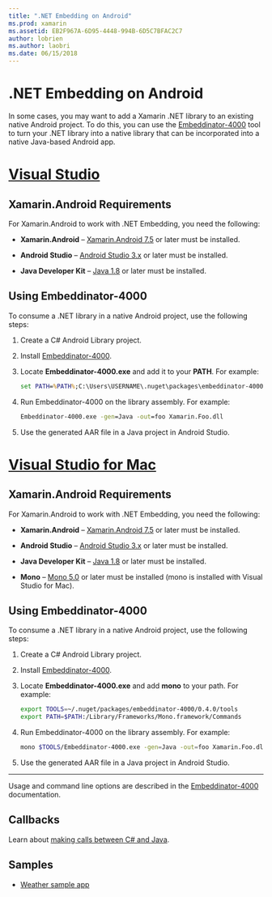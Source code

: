 ```yaml
---
title: ".NET Embedding on Android"
ms.prod: xamarin
ms.assetid: EB2F967A-6D95-4448-994B-6D5C7BFAC2C7
author: lobrien
ms.author: laobri
ms.date: 06/15/2018
---
```


# .NET Embedding on Android

In some cases, you may want to add a Xamarin .NET library to an
existing native Android project. To do this, you can use the
[Embeddinator-4000](https://www.nuget.org/packages/Embeddinator-4000/)
tool to turn your .NET library into a native library that can be
incorporated into a native Java-based Android app.

# [Visual Studio](#tab/windows)

## Xamarin.Android Requirements

For Xamarin.Android to work with .NET Embedding, you need the following:

- **Xamarin.Android** &ndash;
    [Xamarin.Android 7.5](https://visualstudio.microsoft.com/xamarin/)
    or later must be installed.

- **Android Studio** &ndash;
    [Android Studio 3.x](https://developer.android.com/studio/) or
    later must be installed.

- **Java Developer Kit** &ndash;
    [Java 1.8](https://www.oracle.com/technetwork/java/javase/downloads/jdk8-downloads-2133151.html)
    or later must be installed.


## Using Embeddinator-4000

To consume a .NET library in a native Android project, use the
following steps:

1. Create a C# Android Library project.

2. Install [Embeddinator-4000](https://www.nuget.org/packages/Embeddinator-4000/).

3. Locate **Embeddinator-4000.exe** and add it to your **PATH**. For example:

    ```cmd
    set PATH=%PATH%;C:\Users\USERNAME\.nuget\packages\embeddinator-4000\0.4.0\tools
    ```

4. Run Embeddinator-4000 on the library assembly. For example:

    ```cmd
    Embeddinator-4000.exe -gen=Java -out=foo Xamarin.Foo.dll
    ```

5. Use the generated AAR file in a Java project in Android Studio.


# [Visual Studio for Mac](#tab/macos)

## Xamarin.Android Requirements

For Xamarin.Android to work with .NET Embedding, you need the following:

- **Xamarin.Android** &ndash;
    [Xamarin.Android 7.5](https://visualstudio.microsoft.com/xamarin/)
    or later must be installed.

- **Android Studio** &ndash;
    [Android Studio 3.x](https://developer.android.com/studio/) or
    later must be installed.

- **Java Developer Kit** &ndash;
    [Java 1.8](https://www.oracle.com/technetwork/java/javase/downloads/jdk8-downloads-2133151.html)
    or later must be installed.

- **Mono** &ndash;
    [Mono 5.0](https://www.mono-project.com/download/) or later must be
    installed (mono is installed with Visual Studio for Mac).


## Using Embeddinator-4000

To consume a .NET library in a native Android project, use the following steps:

1. Create a C# Android Library project.

2. Install [Embeddinator-4000](https://www.nuget.org/packages/Embeddinator-4000/).

3. Locate **Embeddinator-4000.exe** and add **mono** to your path. For example:

    ```bash
    export TOOLS=~/.nuget/packages/embeddinator-4000/0.4.0/tools
    export PATH=$PATH:/Library/Frameworks/Mono.framework/Commands
    ```

4. Run Embeddinator-4000 on the library assembly. For example:

    ```bash
    mono $TOOLS/Embeddinator-4000.exe -gen=Java -out=foo Xamarin.Foo.dll
    ```

5. Use the generated AAR file in a Java project in Android Studio.

-----

Usage and command line options are described in the
[Embeddinator-4000](https://github.com/mono/Embeddinator-4000/blob/master/Usage.md#java--c)
documentation.


## Callbacks

Learn about [making calls between C# and Java](callbacks.md).

## Samples

- [Weather sample app](https://github.com/jamesmontemagno/embeddinator-weather)

